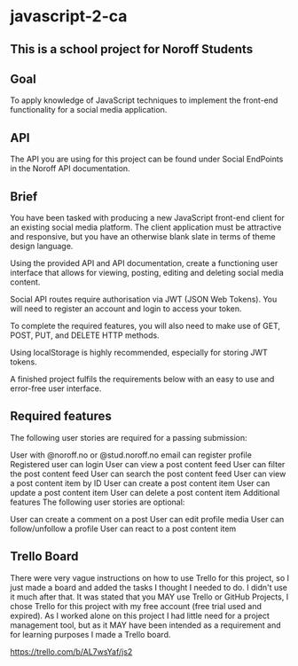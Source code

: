 # javascript-2-ca

## This is a school project for Noroff Students

## Goal
To apply knowledge of JavaScript techniques to implement the front-end functionality for a social media application.

## API
The API you are using for this project can be found under Social EndPoints in the Noroff API documentation.

## Brief
You have been tasked with producing a new JavaScript front-end client for an existing social media platform. The client application must be attractive and responsive, but you have an otherwise blank slate in terms of theme design language.

Using the provided API and API documentation, create a functioning user interface that allows for viewing, posting, editing and deleting social media content.

Social API routes require authorisation via JWT (JSON Web Tokens). You will need to register an account and login to access your token.

To complete the required features, you will also need to make use of GET, POST, PUT, and DELETE HTTP methods.

Using localStorage is highly recommended, especially for storing JWT tokens.

A finished project fulfils the requirements below with an easy to use and error-free user interface.

## Required features
The following user stories are required for a passing submission:

User with @noroff.no or @stud.noroff.no email can register profile
Registered user can login
User can view a post content feed
User can filter the post content feed
User can search the post content feed
User can view a post content item by ID
User can create a post content item
User can update a post content item
User can delete a post content item
Additional features
The following user stories are optional:

User can create a comment on a post
User can edit profile media
User can follow/unfollow a profile
User can react to a post content item

## Trello Board

There were very vague instructions on how to use Trello for this project, so I just made a board and added the tasks I thought I needed to do. I didn't use it much after that.
It was stated that you MAY use Trello or GitHub Projects, I chose Trello for this project with my free account (free trial used and expired).
As I worked alone on this project I had little need for a project management tool, but as it MAY have been intended as a requirement and for learning purposes I made a Trello board.

https://trello.com/b/AL7wsYaf/js2
